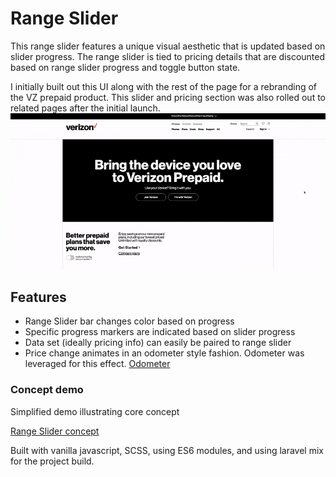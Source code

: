 # Range Slider

This range slider features a unique visual aesthetic that is updated based on slider progress. The range slider is tied to pricing details that are discounted based on range slider progress and toggle button state.

I initially built out this UI along with the rest of the page for a rebranding of the VZ prepaid product. This slider and pricing section was also rolled out to related pages after the initial launch.
![range slider initial deployment](resources/rangeSlider.gif)

## Features

- Range Slider bar changes color based on progress
- Specific progress markers are indicated based on slider progress
- Data set (ideally pricing info) can easily be paired to range slider
- Price change animates in an odometer style fashion. Odometer was leveraged for this effect. [Odometer](https://github.com/HubSpot/odometer)

### Concept demo

Simplified demo illustrating core concept

[Range Slider concept](https://bournecreative.github.io/bournecreative.rangeSlider.io/)

Built with vanilla javascript, SCSS, using ES6 modules, and using laravel mix for the project build.
